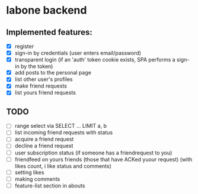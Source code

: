 # labone backend

## Implemented features:

- [x] register
- [x] sign-in by credentials (user enters email/password)
- [x] transparent login (if an 'auth' token cookie exists, SPA  performs a sign-in by the token)
- [x] add posts to the personal page
- [x] list other user's profiles
- [x] make friend requests
- [x] list yours friend requests

## TODO

- [ ] range select via SELECT ... LIMIT a, b
- [ ] list incoming friend requests with status
- [ ] acquire a friend request
- [ ] decline a friend request
- [ ] user subscription status (if someone has a friendrequest to you)
- [ ] friendfeed on yours friends (those that have ACKed yuour request) (with likes count, i like status and comments) 
- [ ] setting likes
- [ ] making comments
- [ ] feature-list section in abouts